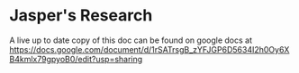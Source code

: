 # Jasper's Research

A live up to date copy of this doc can be found on google docs at <https://docs.google.com/document/d/1rSATrsgB_zYFJGP6D5634I2h0Oy6XB4kmlx79gpyoB0/edit?usp=sharing>
